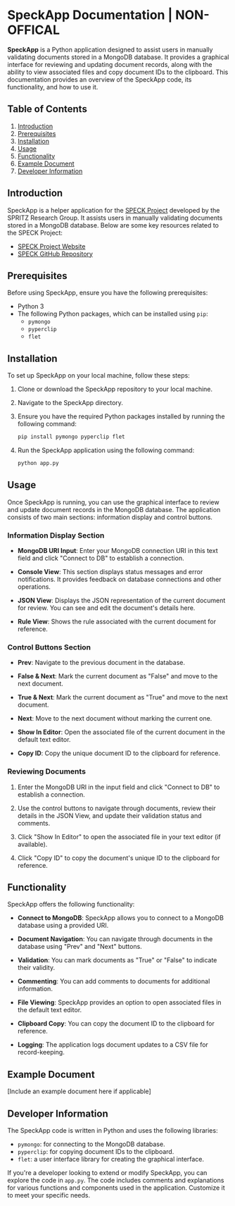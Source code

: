 # SpeckApp Documentation | NON-OFFICAL

**SpeckApp** is a Python application designed to assist users in manually validating documents stored in a MongoDB database. It provides a graphical interface for reviewing and updating document records, along with the ability to view associated files and copy document IDs to the clipboard. This documentation provides an overview of the SpeckApp code, its functionality, and how to use it.

## Table of Contents

1. [Introduction](#introduction)
2. [Prerequisites](#prerequisites)
3. [Installation](#installation)
4. [Usage](#usage)
5. [Functionality](#functionality)
6. [Example Document](#example-document)
7. [Developer Information](#developer-information)

## Introduction

SpeckApp is a helper application for the [SPECK Project](https://spritz.math.unipd.it/projects/speck/) developed by the SPRITZ Research Group. It assists users in manually validating documents stored in a MongoDB database. Below are some key resources related to the SPECK Project:

- [SPECK Project Website](https://spritz.math.unipd.it/projects/speck/)
- [SPECK GitHub Repository](https://github.com/SPRITZ-Research-Group/SPECK)

## Prerequisites

Before using SpeckApp, ensure you have the following prerequisites:

- Python 3
- The following Python packages, which can be installed using `pip`:
  - `pymongo`
  - `pyperclip`
  - `flet`

## Installation

To set up SpeckApp on your local machine, follow these steps:

1. Clone or download the SpeckApp repository to your local machine.

2. Navigate to the SpeckApp directory.

3. Ensure you have the required Python packages installed by running the following command:

   ```bash
   pip install pymongo pyperclip flet
   ```

4. Run the SpeckApp application using the following command:

   ```bash
   python app.py
   ```

## Usage

Once SpeckApp is running, you can use the graphical interface to review and update document records in the MongoDB database. The application consists of two main sections: information display and control buttons.

### Information Display Section

- **MongoDB URI Input**: Enter your MongoDB connection URI in this text field and click "Connect to DB" to establish a connection.

- **Console View**: This section displays status messages and error notifications. It provides feedback on database connections and other operations.

- **JSON View**: Displays the JSON representation of the current document for review. You can see and edit the document's details here.

- **Rule View**: Shows the rule associated with the current document for reference.

### Control Buttons Section

- **Prev**: Navigate to the previous document in the database.

- **False & Next**: Mark the current document as "False" and move to the next document.

- **True & Next**: Mark the current document as "True" and move to the next document.

- **Next**: Move to the next document without marking the current one.

- **Show In Editor**: Open the associated file of the current document in the default text editor.

- **Copy ID**: Copy the unique document ID to the clipboard for reference.

### Reviewing Documents

1. Enter the MongoDB URI in the input field and click "Connect to DB" to establish a connection.

2. Use the control buttons to navigate through documents, review their details in the JSON View, and update their validation status and comments.

3. Click "Show In Editor" to open the associated file in your text editor (if available).

4. Click "Copy ID" to copy the document's unique ID to the clipboard for reference.

## Functionality

SpeckApp offers the following functionality:

- **Connect to MongoDB**: SpeckApp allows you to connect to a MongoDB database using a provided URI.

- **Document Navigation**: You can navigate through documents in the database using "Prev" and "Next" buttons.

- **Validation**: You can mark documents as "True" or "False" to indicate their validity.

- **Commenting**: You can add comments to documents for additional information.

- **File Viewing**: SpeckApp provides an option to open associated files in the default text editor.

- **Clipboard Copy**: You can copy the document ID to the clipboard for reference.

- **Logging**: The application logs document updates to a CSV file for record-keeping.

## Example Document

[Include an example document here if applicable]

## Developer Information

The SpeckApp code is written in Python and uses the following libraries:

- `pymongo`: for connecting to the MongoDB database.
- `pyperclip`: for copying document IDs to the clipboard.
- `flet`: a user interface library for creating the graphical interface.

If you're a developer looking to extend or modify SpeckApp, you can explore the code in `app.py`. The code includes comments and explanations for various functions and components used in the application. Customize it to meet your specific needs.